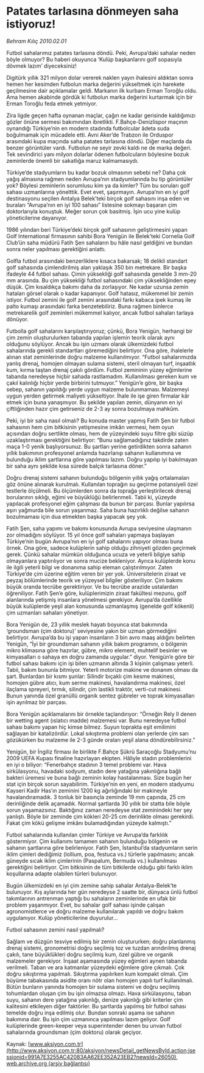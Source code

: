 # Patates tarlasına dönmeyen saha istiyoruz!

*Behram Kılıç 2010.02.01*

<div class="news-detail-text-todays">
 <div>
 </div>
 <div>
 </div>
 <div id="newsSpot">
  <font class="detail-spot">
   Futbol sahalarımız patates tarlasına döndü. Peki, Avrupa’daki sahalar neden böyle olmuyor? Bu haberi okuyunca ‘Kulüp başkanlarını golf sopasıyla dövmek lazım’ diyeceksiniz!
  </font>
 </div>
 <div id="newsText">
  <font class="detail-text">
   <!--[if gte mso 9]><xml>  <w:WordDocument>   <w:View>Normal</w:View>   <w:Zoom>0</w:Zoom>   <w:TrackMoves/>   <w:TrackFormatting/>   <w:HyphenationZone>21</w:HyphenationZone>   <w:PunctuationKerning/>   <w:ValidateAgainstSchemas/>   <w:SaveIfXMLInvalid>false</w:SaveIfXMLInvalid>   <w:IgnoreMixedContent>false</w:IgnoreMixedContent>   <w:AlwaysShowPlaceholderText>false</w:AlwaysShowPlaceholderText>   <w:DoNotPromoteQF/>   <w:LidThemeOther>TR</w:LidThemeOther>   <w:LidThemeAsian>X-NONE</w:LidThemeAsian>   <w:LidThemeComplexScript>X-NONE</w:LidThemeComplexScript>   <w:Compatibility>    <w:BreakWrappedTables/>    <w:SnapToGridInCell/>    <w:WrapTextWithPunct/>    <w:UseAsianBreakRules/>    <w:DontGrowAutofit/>    <w:SplitPgBreakAndParaMark/>    <w:DontVertAlignCellWithSp/>    <w:DontBreakConstrainedForcedTables/>    <w:DontVertAlignInTxbx/>    <w:Word11KerningPairs/>    <w:CachedColBalance/>   </w:Compatibility>   <w:BrowserLevel>MicrosoftInternetExplorer4</w:BrowserLevel>   <m:mathPr>    <m:mathFont m:val="Cambria Math"/>    <m:brkBin m:val="before"/>    <m:brkBinSub m:val="&#45;-"/>    <m:smallFrac m:val="off"/>    <m:dispDef/>    <m:lMargin m:val="0"/>    <m:rMargin m:val="0"/>    <m:defJc m:val="centerGroup"/>    <m:wrapIndent m:val="1440"/>    <m:intLim m:val="subSup"/>    <m:naryLim m:val="undOvr"/>   </m:mathPr></w:WordDocument> </xml><![endif]-->
   <!--[if gte mso 9]><xml>  <w:LatentStyles DefLockedState="false" DefUnhideWhenUsed="true"   DefSemiHidden="true" DefQFormat="false" DefPriority="99"   LatentStyleCount="267">   <w:LsdException Locked="false" Priority="0" SemiHidden="false"    UnhideWhenUsed="false" QFormat="true" Name="Normal"/>   <w:LsdException Locked="false" Priority="9" SemiHidden="false"    UnhideWhenUsed="false" QFormat="true" Name="heading 1"/>   <w:LsdException Locked="false" Priority="9" QFormat="true" Name="heading 2"/>   <w:LsdException Locked="false" Priority="9" QFormat="true" Name="heading 3"/>   <w:LsdException Locked="false" Priority="9" QFormat="true" Name="heading 4"/>   <w:LsdException Locked="false" Priority="9" QFormat="true" Name="heading 5"/>   <w:LsdException Locked="false" Priority="9" QFormat="true" Name="heading 6"/>   <w:LsdException Locked="false" Priority="9" QFormat="true" Name="heading 7"/>   <w:LsdException Locked="false" Priority="9" QFormat="true" Name="heading 8"/>   <w:LsdException Locked="false" Priority="9" QFormat="true" Name="heading 9"/>   <w:LsdException Locked="false" Priority="39" Name="toc 1"/>   <w:LsdException Locked="false" Priority="39" Name="toc 2"/>   <w:LsdException Locked="false" Priority="39" Name="toc 3"/>   <w:LsdException Locked="false" Priority="39" Name="toc 4"/>   <w:LsdException Locked="false" Priority="39" Name="toc 5"/>   <w:LsdException Locked="false" Priority="39" Name="toc 6"/>   <w:LsdException Locked="false" Priority="39" Name="toc 7"/>   <w:LsdException Locked="false" Priority="39" Name="toc 8"/>   <w:LsdException Locked="false" Priority="39" Name="toc 9"/>   <w:LsdException Locked="false" Priority="35" QFormat="true" Name="caption"/>   <w:LsdException Locked="false" Priority="10" SemiHidden="false"    UnhideWhenUsed="false" QFormat="true" Name="Title"/>   <w:LsdException Locked="false" Priority="1" Name="Default Paragraph Font"/>   <w:LsdException Locked="false" Priority="11" SemiHidden="false"    UnhideWhenUsed="false" QFormat="true" Name="Subtitle"/>   <w:LsdException Locked="false" Priority="22" SemiHidden="false"    UnhideWhenUsed="false" QFormat="true" Name="Strong"/>   <w:LsdException Locked="false" Priority="20" SemiHidden="false"    UnhideWhenUsed="false" QFormat="true" Name="Emphasis"/>   <w:LsdException Locked="false" Priority="59" SemiHidden="false"    UnhideWhenUsed="false" Name="Table Grid"/>   <w:LsdException Locked="false" UnhideWhenUsed="false" Name="Placeholder Text"/>   <w:LsdException Locked="false" Priority="1" SemiHidden="false"    UnhideWhenUsed="false" QFormat="true" Name="No Spacing"/>   <w:LsdException Locked="false" Priority="60" SemiHidden="false"    UnhideWhenUsed="false" Name="Light Shading"/>   <w:LsdException Locked="false" Priority="61" SemiHidden="false"    UnhideWhenUsed="false" Name="Light List"/>   <w:LsdException Locked="false" Priority="62" SemiHidden="false"    UnhideWhenUsed="false" Name="Light Grid"/>   <w:LsdException Locked="false" Priority="63" SemiHidden="false"    UnhideWhenUsed="false" Name="Medium Shading 1"/>   <w:LsdException Locked="false" Priority="64" SemiHidden="false"    UnhideWhenUsed="false" Name="Medium Shading 2"/>   <w:LsdException Locked="false" Priority="65" SemiHidden="false"    UnhideWhenUsed="false" Name="Medium List 1"/>   <w:LsdException Locked="false" Priority="66" SemiHidden="false"    UnhideWhenUsed="false" Name="Medium List 2"/>   <w:LsdException Locked="false" Priority="67" SemiHidden="false"    UnhideWhenUsed="false" Name="Medium Grid 1"/>   <w:LsdException Locked="false" Priority="68" SemiHidden="false"    UnhideWhenUsed="false" Name="Medium Grid 2"/>   <w:LsdException Locked="false" Priority="69" SemiHidden="false"    UnhideWhenUsed="false" Name="Medium Grid 3"/>   <w:LsdException Locked="false" Priority="70" SemiHidden="false"    UnhideWhenUsed="false" Name="Dark List"/>   <w:LsdException Locked="false" Priority="71" SemiHidden="false"    UnhideWhenUsed="false" Name="Colorful Shading"/>   <w:LsdException Locked="false" Priority="72" SemiHidden="false"    UnhideWhenUsed="false" Name="Colorful List"/>   <w:LsdException Locked="false" Priority="73" SemiHidden="false"    UnhideWhenUsed="false" Name="Colorful Grid"/>   <w:LsdException Locked="false" Priority="60" SemiHidden="false"    UnhideWhenUsed="false" Name="Light Shading Accent 1"/>   <w:LsdException Locked="false" Priority="61" SemiHidden="false"    UnhideWhenUsed="false" Name="Light List Accent 1"/>   <w:LsdException Locked="false" Priority="62" SemiHidden="false"    UnhideWhenUsed="false" Name="Light Grid Accent 1"/>   <w:LsdException Locked="false" Priority="63" SemiHidden="false"    UnhideWhenUsed="false" Name="Medium Shading 1 Accent 1"/>   <w:LsdException Locked="false" Priority="64" SemiHidden="false"    UnhideWhenUsed="false" Name="Medium Shading 2 Accent 1"/>   <w:LsdException Locked="false" Priority="65" SemiHidden="false"    UnhideWhenUsed="false" Name="Medium List 1 Accent 1"/>   <w:LsdException Locked="false" UnhideWhenUsed="false" Name="Revision"/>   <w:LsdException Locked="false" Priority="34" SemiHidden="false"    UnhideWhenUsed="false" QFormat="true" Name="List Paragraph"/>   <w:LsdException Locked="false" Priority="29" SemiHidden="false"    UnhideWhenUsed="false" QFormat="true" Name="Quote"/>   <w:LsdException Locked="false" Priority="30" SemiHidden="false"    UnhideWhenUsed="false" QFormat="true" Name="Intense Quote"/>   <w:LsdException Locked="false" Priority="66" SemiHidden="false"    UnhideWhenUsed="false" Name="Medium List 2 Accent 1"/>   <w:LsdException Locked="false" Priority="67" SemiHidden="false"    UnhideWhenUsed="false" Name="Medium Grid 1 Accent 1"/>   <w:LsdException Locked="false" Priority="68" SemiHidden="false"    UnhideWhenUsed="false" Name="Medium Grid 2 Accent 1"/>   <w:LsdException Locked="false" Priority="69" SemiHidden="false"    UnhideWhenUsed="false" Name="Medium Grid 3 Accent 1"/>   <w:LsdException Locked="false" Priority="70" SemiHidden="false"    UnhideWhenUsed="false" Name="Dark List Accent 1"/>   <w:LsdException Locked="false" Priority="71" SemiHidden="false"    UnhideWhenUsed="false" Name="Colorful Shading Accent 1"/>   <w:LsdException Locked="false" Priority="72" SemiHidden="false"    UnhideWhenUsed="false" Name="Colorful List Accent 1"/>   <w:LsdException Locked="false" Priority="73" SemiHidden="false"    UnhideWhenUsed="false" Name="Colorful Grid Accent 1"/>   <w:LsdException Locked="false" Priority="60" SemiHidden="false"    UnhideWhenUsed="false" Name="Light Shading Accent 2"/>   <w:LsdException Locked="false" Priority="61" SemiHidden="false"    UnhideWhenUsed="false" Name="Light List Accent 2"/>   <w:LsdException Locked="false" Priority="62" SemiHidden="false"    UnhideWhenUsed="false" Name="Light Grid Accent 2"/>   <w:LsdException Locked="false" Priority="63" SemiHidden="false"    UnhideWhenUsed="false" Name="Medium Shading 1 Accent 2"/>   <w:LsdException Locked="false" Priority="64" SemiHidden="false"    UnhideWhenUsed="false" Name="Medium Shading 2 Accent 2"/>   <w:LsdException Locked="false" Priority="65" SemiHidden="false"    UnhideWhenUsed="false" Name="Medium List 1 Accent 2"/>   <w:LsdException Locked="false" Priority="66" SemiHidden="false"    UnhideWhenUsed="false" Name="Medium List 2 Accent 2"/>   <w:LsdException Locked="false" Priority="67" SemiHidden="false"    UnhideWhenUsed="false" Name="Medium Grid 1 Accent 2"/>   <w:LsdException Locked="false" Priority="68" SemiHidden="false"    UnhideWhenUsed="false" Name="Medium Grid 2 Accent 2"/>   <w:LsdException Locked="false" Priority="69" SemiHidden="false"    UnhideWhenUsed="false" Name="Medium Grid 3 Accent 2"/>   <w:LsdException Locked="false" Priority="70" SemiHidden="false"    UnhideWhenUsed="false" Name="Dark List Accent 2"/>   <w:LsdException Locked="false" Priority="71" SemiHidden="false"    UnhideWhenUsed="false" Name="Colorful Shading Accent 2"/>   <w:LsdException Locked="false" Priority="72" SemiHidden="false"    UnhideWhenUsed="false" Name="Colorful List Accent 2"/>   <w:LsdException Locked="false" Priority="73" SemiHidden="false"    UnhideWhenUsed="false" Name="Colorful Grid Accent 2"/>   <w:LsdException Locked="false" Priority="60" SemiHidden="false"    UnhideWhenUsed="false" Name="Light Shading Accent 3"/>   <w:LsdException Locked="false" Priority="61" SemiHidden="false"    UnhideWhenUsed="false" Name="Light List Accent 3"/>   <w:LsdException Locked="false" Priority="62" SemiHidden="false"    UnhideWhenUsed="false" Name="Light Grid Accent 3"/>   <w:LsdException Locked="false" Priority="63" SemiHidden="false"    UnhideWhenUsed="false" Name="Medium Shading 1 Accent 3"/>   <w:LsdException Locked="false" Priority="64" SemiHidden="false"    UnhideWhenUsed="false" Name="Medium Shading 2 Accent 3"/>   <w:LsdException Locked="false" Priority="65" SemiHidden="false"    UnhideWhenUsed="false" Name="Medium List 1 Accent 3"/>   <w:LsdException Locked="false" Priority="66" SemiHidden="false"    UnhideWhenUsed="false" Name="Medium List 2 Accent 3"/>   <w:LsdException Locked="false" Priority="67" SemiHidden="false"    UnhideWhenUsed="false" Name="Medium Grid 1 Accent 3"/>   <w:LsdException Locked="false" Priority="68" SemiHidden="false"    UnhideWhenUsed="false" Name="Medium Grid 2 Accent 3"/>   <w:LsdException Locked="false" Priority="69" SemiHidden="false"    UnhideWhenUsed="false" Name="Medium Grid 3 Accent 3"/>   <w:LsdException Locked="false" Priority="70" SemiHidden="false"    UnhideWhenUsed="false" Name="Dark List Accent 3"/>   <w:LsdException Locked="false" Priority="71" SemiHidden="false"    UnhideWhenUsed="false" Name="Colorful Shading Accent 3"/>   <w:LsdException Locked="false" Priority="72" SemiHidden="false"    UnhideWhenUsed="false" Name="Colorful List Accent 3"/>   <w:LsdException Locked="false" Priority="73" SemiHidden="false"    UnhideWhenUsed="false" Name="Colorful Grid Accent 3"/>   <w:LsdException Locked="false" Priority="60" SemiHidden="false"    UnhideWhenUsed="false" Name="Light Shading Accent 4"/>   <w:LsdException Locked="false" Priority="61" SemiHidden="false"    UnhideWhenUsed="false" Name="Light List Accent 4"/>   <w:LsdException Locked="false" Priority="62" SemiHidden="false"    UnhideWhenUsed="false" Name="Light Grid Accent 4"/>   <w:LsdException Locked="false" Priority="63" SemiHidden="false"    UnhideWhenUsed="false" Name="Medium Shading 1 Accent 4"/>   <w:LsdException Locked="false" Priority="64" SemiHidden="false"    UnhideWhenUsed="false" Name="Medium Shading 2 Accent 4"/>   <w:LsdException Locked="false" Priority="65" SemiHidden="false"    UnhideWhenUsed="false" Name="Medium List 1 Accent 4"/>   <w:LsdException Locked="false" Priority="66" SemiHidden="false"    UnhideWhenUsed="false" Name="Medium List 2 Accent 4"/>   <w:LsdException Locked="false" Priority="67" SemiHidden="false"    UnhideWhenUsed="false" Name="Medium Grid 1 Accent 4"/>   <w:LsdException Locked="false" Priority="68" SemiHidden="false"    UnhideWhenUsed="false" Name="Medium Grid 2 Accent 4"/>   <w:LsdException Locked="false" Priority="69" SemiHidden="false"    UnhideWhenUsed="false" Name="Medium Grid 3 Accent 4"/>   <w:LsdException Locked="false" Priority="70" SemiHidden="false"    UnhideWhenUsed="false" Name="Dark List Accent 4"/>   <w:LsdException Locked="false" Priority="71" SemiHidden="false"    UnhideWhenUsed="false" Name="Colorful Shading Accent 4"/>   <w:LsdException Locked="false" Priority="72" SemiHidden="false"    UnhideWhenUsed="false" Name="Colorful List Accent 4"/>   <w:LsdException Locked="false" Priority="73" SemiHidden="false"    UnhideWhenUsed="false" Name="Colorful Grid Accent 4"/>   <w:LsdException Locked="false" Priority="60" SemiHidden="false"    UnhideWhenUsed="false" Name="Light Shading Accent 5"/>   <w:LsdException Locked="false" Priority="61" SemiHidden="false"    UnhideWhenUsed="false" Name="Light List Accent 5"/>   <w:LsdException Locked="false" Priority="62" SemiHidden="false"    UnhideWhenUsed="false" Name="Light Grid Accent 5"/>   <w:LsdException Locked="false" Priority="63" SemiHidden="false"    UnhideWhenUsed="false" Name="Medium Shading 1 Accent 5"/>   <w:LsdException Locked="false" Priority="64" SemiHidden="false"    UnhideWhenUsed="false" Name="Medium Shading 2 Accent 5"/>   <w:LsdException Locked="false" Priority="65" SemiHidden="false"    UnhideWhenUsed="false" Name="Medium List 1 Accent 5"/>   <w:LsdException Locked="false" Priority="66" SemiHidden="false"    UnhideWhenUsed="false" Name="Medium List 2 Accent 5"/>   <w:LsdException Locked="false" Priority="67" SemiHidden="false"    UnhideWhenUsed="false" Name="Medium Grid 1 Accent 5"/>   <w:LsdException Locked="false" Priority="68" SemiHidden="false"    UnhideWhenUsed="false" Name="Medium Grid 2 Accent 5"/>   <w:LsdException Locked="false" Priority="69" SemiHidden="false"    UnhideWhenUsed="false" Name="Medium Grid 3 Accent 5"/>   <w:LsdException Locked="false" Priority="70" SemiHidden="false"    UnhideWhenUsed="false" Name="Dark List Accent 5"/>   <w:LsdException Locked="false" Priority="71" SemiHidden="false"    UnhideWhenUsed="false" Name="Colorful Shading Accent 5"/>   <w:LsdException Locked="false" Priority="72" SemiHidden="false"    UnhideWhenUsed="false" Name="Colorful List Accent 5"/>   <w:LsdException Locked="false" Priority="73" SemiHidden="false"    UnhideWhenUsed="false" Name="Colorful Grid Accent 5"/>   <w:LsdException Locked="false" Priority="60" SemiHidden="false"    UnhideWhenUsed="false" Name="Light Shading Accent 6"/>   <w:LsdException Locked="false" Priority="61" SemiHidden="false"    UnhideWhenUsed="false" Name="Light List Accent 6"/>   <w:LsdException Locked="false" Priority="62" SemiHidden="false"    UnhideWhenUsed="false" Name="Light Grid Accent 6"/>   <w:LsdException Locked="false" Priority="63" SemiHidden="false"    UnhideWhenUsed="false" Name="Medium Shading 1 Accent 6"/>   <w:LsdException Locked="false" Priority="64" SemiHidden="false"    UnhideWhenUsed="false" Name="Medium Shading 2 Accent 6"/>   <w:LsdException Locked="false" Priority="65" SemiHidden="false"    UnhideWhenUsed="false" Name="Medium List 1 Accent 6"/>   <w:LsdException Locked="false" Priority="66" SemiHidden="false"    UnhideWhenUsed="false" Name="Medium List 2 Accent 6"/>   <w:LsdException Locked="false" Priority="67" SemiHidden="false"    UnhideWhenUsed="false" Name="Medium Grid 1 Accent 6"/>   <w:LsdException Locked="false" Priority="68" SemiHidden="false"    UnhideWhenUsed="false" Name="Medium Grid 2 Accent 6"/>   <w:LsdException Locked="false" Priority="69" SemiHidden="false"    UnhideWhenUsed="false" Name="Medium Grid 3 Accent 6"/>   <w:LsdException Locked="false" Priority="70" SemiHidden="false"    UnhideWhenUsed="false" Name="Dark List Accent 6"/>   <w:LsdException Locked="false" Priority="71" SemiHidden="false"    UnhideWhenUsed="false" Name="Colorful Shading Accent 6"/>   <w:LsdException Locked="false" Priority="72" SemiHidden="false"    UnhideWhenUsed="false" Name="Colorful List Accent 6"/>   <w:LsdException Locked="false" Priority="73" SemiHidden="false"    UnhideWhenUsed="false" Name="Colorful Grid Accent 6"/>   <w:LsdException Locked="false" Priority="19" SemiHidden="false"    UnhideWhenUsed="false" QFormat="true" Name="Subtle Emphasis"/>   <w:LsdException Locked="false" Priority="21" SemiHidden="false"    UnhideWhenUsed="false" QFormat="true" Name="Intense Emphasis"/>   <w:LsdException Locked="false" Priority="31" SemiHidden="false"    UnhideWhenUsed="false" QFormat="true" Name="Subtle Reference"/>   <w:LsdException Locked="false" Priority="32" SemiHidden="false"    UnhideWhenUsed="false" QFormat="true" Name="Intense Reference"/>   <w:LsdException Locked="false" Priority="33" SemiHidden="false"    UnhideWhenUsed="false" QFormat="true" Name="Book Title"/>   <w:LsdException Locked="false" Priority="37" Name="Bibliography"/>   <w:LsdException Locked="false" Priority="39" QFormat="true" Name="TOC Heading"/>  </w:LatentStyles> </xml><![endif]-->
   <!--[if !mso]><object  classid="clsid:38481807-CA0E-42D2-BF39-B33AF135CC4D" id=ieooui></object> <style> st1\:*{behavior:url(#ieooui) } </style> <![endif]-->
   <!--  /* Style Definitions */  p.MsoNormal, li.MsoNormal, div.MsoNormal 	{mso-style-unhide:no; 	mso-style-qformat:yes; 	mso-style-parent:""; 	margin:0cm; 	margin-bottom:.0001pt; 	mso-pagination:widow-orphan; 	font-size:12.0pt; 	font-family:"Times New Roman","serif"; 	mso-fareast-font-family:"Times New Roman";} .MsoChpDefault 	{mso-style-type:export-only; 	mso-default-props:yes; 	font-size:10.0pt; 	mso-ansi-font-size:10.0pt; 	mso-bidi-font-size:10.0pt;} @page Section1 	{size:612.0pt 792.0pt; 	margin:70.85pt 70.85pt 70.85pt 70.85pt; 	mso-header-margin:35.4pt; 	mso-footer-margin:35.4pt; 	mso-paper-source:0;} div.Section1 	{page:Section1;} -->
   <!--[if gte mso 10]> <style>  /* Style Definitions */  table.MsoNormalTable 	{mso-style-name:"Normal Tablo"; 	mso-tstyle-rowband-size:0; 	mso-tstyle-colband-size:0; 	mso-style-noshow:yes; 	mso-style-priority:99; 	mso-style-qformat:yes; 	mso-style-parent:""; 	mso-padding-alt:0cm 5.4pt 0cm 5.4pt; 	mso-para-margin:0cm; 	mso-para-margin-bottom:.0001pt; 	mso-pagination:widow-orphan; 	font-size:11.0pt; 	font-family:"Calibri","sans-serif"; 	mso-ascii-font-family:Calibri; 	mso-ascii-theme-font:minor-latin; 	mso-fareast-font-family:"Times New Roman"; 	mso-fareast-theme-font:minor-fareast; 	mso-hansi-font-family:Calibri; 	mso-hansi-theme-font:minor-latin; 	mso-bidi-font-family:"Times New Roman"; 	mso-bidi-theme-font:minor-bidi;} </style> <![endif]-->
   <p class="MsoNormal">
    Digitürk yıllık 321 milyon dolar vererek naklen yayın ihalesini aldıktan sonra hemen her kesimden futbolun marka değerini yükseltmek için harekete geçilmesine dair açıklamalar geldi. Markanın ilk kurbanı Erman Toroğlu oldu. Ama hemen akabinde gördük ki futbolun marka değerini kurtarmak için bir Erman Toroğlu feda etmek yetmiyor.
   </p>
   <p class="MsoNormal">
    Zira ligde geçen hafta oynanan maçlar, çağın ne kadar gerisinde kaldığımızı gözler önüne sermesi bakımından ibretlikti. F.Bahçe-Denizlispor maçının oynandığı Türkiye’nin en modern stadında futbolcular âdeta suda boğulmamak için mücadele etti. Avni Aker’de Trabzon ile Orduspor arasındaki kupa maçında saha patates tarlasına döndü. Diğer maçlarda da benzer görüntüler vardı. Futbolun ne seyir zevki kaldı ne de marka değeri. Tek sevindirici yanı milyon dolarlar ödenen futbolcuların böylesine bozuk zeminlerde önemli bir sakatlığa maruz kalmamasıydı.
   </p>
   <p class="MsoNormal">
    Türkiye’de stadyumların bu kadar bozuk olmasının sebebi ne? Daha çok yağış almasına rağmen neden Avrupa’nın stadyumlarında bu tip görüntüler yok? Böylesi zeminlerin sorumlusu kim ya da kimler? Tüm bu soruları golf sahası uzmanlarına yönelttik. Evet evet, şaşırmayın. Avrupa’nın en iyi golf destinasyonu seçilen Antalya Belek’teki birçok golf sahasını inşa eden ve buraları “Avrupa’nın en iyi 100 sahası” listesine sokmayı başaran çim doktorlarıyla konuştuk. Meğer sorun çok basitmiş. İşin ucu yine kulüp yöneticilerine dayanıyor.
   </p>
   <p class="MsoNormal">
    1986 yılından beri Türkiye’deki birçok golf sahasının geliştirmesini yapan Golf International firmasının sahibi Bora Yenigün ile Belek’teki Cornelia Golf Club’ün saha müdürü Fatih Şen sahaların bu hâle nasıl geldiğini ve bundan sonra neler yapılması gerektiğini anlattı.
   </p>
   <p class="MsoNormal">
    Golfla futbol arasındaki benzerliklere kısaca bakarsak; 18 delikli standart golf sahasında çimlendirilmiş alan yaklaşık 350 bin metrekare. Bir başka ifadeyle 44 futbol sahası. Çimin yüksekliği golf sahasında genelde 3 mm-20 mm arasında. Bu çim yüksekliği futbol sahasındaki çim yüksekliğinden epey düşük. Çim kısaldıkça bakımı daha da zorlaşıyor. Ne kadar uzunsa zemin hataları görsel olarak o kadar kapanıyor. Golf hatasız, mükemmel bir zemin istiyor. Futbol zemini ile golf zemini arasındaki farkı kabaca ipek kumaş ile palto kumaşı arasındaki farka benzetebiliriz. Buna rağmen binlerce metrekarelik golf zeminleri mükemmel kalıyor, ancak futbol sahaları tarlaya dönüyor.
   </p>
   <p class="MsoNormal">
    Futbolla golf sahalarını karşılaştırıyoruz; çünkü, Bora Yenigün, herhangi bir çim zemin oluşturulurken tabanda yapılan işlemin teorik olarak aynı olduğunu söylüyor. Ancak bu işin uzmanı olarak ülkemizdeki futbol sahalarında gerekli standartları göremediğini belirtiyor. Ona göre, ihalelerle alınan stat zeminlerinde doğru malzeme kullanılmıyor. “Futbol sahalarımızda yanlış drenaj, homojen olmayan sulama sistemi, steril olmayan turf, inşaatlık kum, kırma taştan drenaj çakılı gördüm. Futbol zemininin yüzey eğimlerine tabanda neredeyse hiçbir sahada rastlamadım. Kullanılması gereken kum ve çakıl kalınlığı hiçbir yerde birbirini tutmuyor.” Yenigün’e göre, bir başka sebep, sahanın yapıldığı yerde uygun malzeme bulunmaması. Malzemeyi uygun yerden getirmek maliyeti yükseltiyor. İhale ile işe giren firmalar kâr etmek için buna yanaşmıyor. Bu şekilde yapılan zemin,
    <span>
    </span>
    dünyanın en iyi çiftliğinden hazır çim getirseniz de 2-3 ay sonra bozulmaya mahkûm.
   </p>
   <p class="MsoNormal">
    Peki, iyi bir saha nasıl olmalı? Bu konuda master yapmış Fatih Şen bir futbol sahasının hem çim bitkisinin yetişmesine imkân vermesi, hem oyun açısından doğru sertlikte olması, hem de yüzeyindeki suyu filtre gibi süzüp uzaklaştırması gerektiğini belirtiyor: “Bunu sağlamadığınız takdirde zaten maça 1-0 yenik başlıyorsunuz. Bu şartları yerine getirdikten sonra sahanın yıllık bakımının profesyonel anlamda hazırlanıp sahanın kullanımına ve bulunduğu iklim şartlarına göre yapılması lazım. Doğru yapılıp iyi bakılmayan bir saha aynı şekilde kısa sürede balçık tarlasına döner.”
   </p>
   <p class="MsoNormal">
    Doğru drenaj sistemi sahanın bulunduğu bölgenin yıllık yağış ortalamaları göz önüne alınarak kurulmalı. Kullanılan toprağın su geçirme potansiyeli özel testlerle ölçülmeli. Bu ölçümlerden sonra da toprağa yerleştirilecek drenaj borularının sıklığı, eğimi ve büyüklüğü belirlenmeli. Tabii ki, yüzeyde yapılacak profesyonel eğim çalışması da bunun bir parçası. Bunlar yapılırsa aşırı yağmurda bile sorun yaşanmaz. Saha buna hazırlıklı değilse sahanın bozulmaması için dua etmekten başka yapacak şey yok.
   </p>
   <p class="MsoNormal">
    Fatih Şen, saha yapımı ve bakımı konusunda Avrupa seviyesine ulaşmanın zor olmadığını söylüyor. 15 yıl önce golf sahaları yapmaya başlayan Türkiye’nin bugün Avrupa’nın en iyi golf sahalarını yapıyor olması buna örnek. Ona göre, sadece kulüplerin sahip olduğu zihniyeti gözden geçirmek gerek. Çünkü sahalar mümkün olduğunca ucuza ve yeterli bilgiye sahip olmayanlara yaptırılıyor ve sonra mucize bekleniyor. Ayrıca kulüplerde konu ile ilgili yeterli bilgi ve donanıma sahip eleman çalıştırılmıyor. Zaten Türkiye’de çim üzerine eğitim veren bir yer yok. Üniversitelerin ziraat ve peyzaj bölümlerinde teorik ve yüzeysel bilgiler gösteriliyor. Çim bakımı büyük oranda tecrübe gerektiriyor. Ve bu tecrübe arazide ustalardan öğreniliyor. Fatih Şen’e göre, kulüplerimizin ziraat fakültesi mezunu, golf alanlarında yetişmiş insanlara yönelmesi gerekiyor. Avrupa’da özellikle büyük kulüplerde yeşil alan konusunda uzmanlaşmış (genelde golf kökenli) çim uzmanları sahaları yönetiyor.
   </p>
   <p class="MsoNormal">
    Bora Yenigün de, 23 yıllık meslek hayatı boyunca stat bakımında ‘groundsman (çim doktoru)’ seviyesine yakın bir uzman görmediğini belirtiyor. Avrupa’da bu işi yapan insanların 3 bin avro maaş aldığını belirten Yenigün, “İyi bir groundsman sahanın yıllık bakım programını, o bölgenin mikro klimasına göre hazırlar, gübre, mikro element, muhtelif besinler ve kimyasalları o sahaya en doğru zamanda uygular.” diyor. Yenigün’e göre bir futbol sahası bakımı için işi bilen uzmanın altında 3 kişinin çalışması yeterli. Tabii, bakım bununla bitmiyor. Yeterli motorize makine ve donanım olması da şart. Bunlardan bir kısmı şunlar: Silindir bıçaklı çim kesme makinesi, homojen gübre atıcı, kum serme makinesi, havalandırma makinesi, özel ilaçlama spreyeri, tırmık, silindir, çim lastikli traktör, verti-cut makinesi. Bunun yanında özel granüllü organik sentez gübreler ve toprak kimyasalları işin ayrılmaz bir parçası.
   </p>
   <p class="MsoNormal">
    Bora Yenigün açıklamalarını bir örnekle taçlandırıyor: “Örneğin Rely II denen bir wetting agent (ıslatıcı madde) malzemesi var. Bunu neredeyse futbol sahası bakımı yapan hiç kimse bilmez. Suyun toprakta eşit emilimini sağlayan bir katalizördür. Lokal sıkıştırma problemi olan yerlerde çim sarı gözükürken bu malzeme ile 2-3 günde oraları yeşil alana döndürebilirsiniz.”
   </p>
   <p class="MsoNormal">
    Yenigün, bir İngiliz firması ile birlikte F.Bahçe Şükrü Saraçoğlu Stadyumu’nu 2009 UEFA Kupası finaline hazırlayan ekipten. Hâliyle stadın problemlerini en iyi o biliyor: “Fenerbahçe stadının 3 temel problemi var. Hava sirkülasyonu, havadaki sodyum, stadın dere yatağına yakınlığına bağlı bakteri üremesi ve buna bağlı zeminin kolay hastalanması. Size bugün her stat için birçok sorun sayabilirim. Türkiye’nin en yeni, en modern stadyumu Kayseri Kadir Has’ın zeminini 1200  kg ağırlığındaki bir makineyle havalandıramadık. 3 tonluk bir basınçla zeminde 19  mm çapında, 25 cm derinliğinde delik açamadık. Normal şartlarda 30 yıllık bir statta bile böyle sorun yaşamazsınız. Baktığınız zaman neredeyse stat zeminindeki her şey yanlıştı. Böyle bir zeminde çim kökleri 20-25 cm derinlikte olması gerekirdi. Fakat çim kökü gelişme imkânı bulamadığından yüzeyde kalmıştı.”
   </p>
   <p class="MsoNormal">
    Futbol sahalarında kullanılan çimler Türkiye ve Avrupa’da farklılık göstermiyor. Çim kullanımı tamamen sahanın bulunduğu bölgenin ve sahanın şartlarına göre belirleniyor. Fatih Şen, İstanbul’da stadyumların serin iklim çimleri dediğimiz (lollium, poa, festuca vs.) türlerle yapılmasını; ancak güneyde sıcak iklim çimlerinin (Paspalum, Bermuda vs.) kullanılması gerektiğini belirtiyor. Çim bitkisinin de tüm bitkilerde olduğu gibi farklı iklim koşullarına adapte olabilen türleri bulunuyor.
   </p>
   <p class="MsoNormal">
    Bugün ülkemizdeki en iyi çim zemine sahip sahalar Antalya-Belek’te bulunuyor. Kış aylarında her gün neredeyse 2 saatte bir, dünyaca ünlü futbol takımlarının antrenman yaptığı bu sahaların zeminlerinde en ufak bir problem yaşanmıyor. Evet, bu sahalar golf sahası işinde çalışan agronomistlerce ve doğru malzeme kullanılarak yapıldı ve doğru bakım uygulanıyor. Kulüp yöneticilerine duyurulur...
   </p>
   <p class="MsoNormal">
   </p>
   <p class="MsoNormal">
    Futbol sahasının zemini nasıl yapılmalı?
   </p>
   <p class="MsoNormal">
   </p>
   <p class="MsoNormal">
    Sağlam ve düzgün tesviye edilmiş bir zemin oluştururken; doğru planlanmış drenaj sistemi, gronometrisi doğru seçilmiş toz ve tuzdan arındırılmış drenaj çakılı, tane büyüklükleri doğru seçilmiş kum, özel gübre ve organik malzemeler gerekiyor. İnşaat aşamasında yüzey eğimleri aynen tabanda verilmeli. Taban ve ara katmanlar yüzeydeki eğimlere göre çıkmalı. Çok doğru sıkıştırma yapılmalı. Sıkıştırma yapılırken kum kompakt olmalı. Çim büyüme tabakasında asidite oranı nötr olan homojen yapılı turf kullanılmalı. Bütün bunların yanında homojen bir sulama sistemi ve doğru seçilmiş tohumlardan oluşan çim bu işin olmazsa olmazı. Hava sirkülasyonu, taban suyu, sahanın dere yatağına yakınlığı, denize yakınlığı gibi kriterler çim kalitesini etkileyen diğer faktörler. Bu şartlarda yapılmış bir futbol sahası temelde doğru inşa edilmiş olur. Bundan sonraki aşama ise sahanın bakımına dair. Bu işin çim uzmanınca yapılması lazım geliyor. Golf kulüplerinde green-keeper veya superintender denen bu unvan futbol sahalarında groundsman (çim doktoru) olarak geçiyor.
   </p>
  </font>
 </div>
 <div>
 </div>
 <div>
 </div>
</div>


Kaynak: [www.aksiyon.com.tr](http://www.aksiyon.com.tr:80/aksiyon/newsDetail_getNewsById.action;jsessionid=991A7E3255AC42083AA62EE352A23EB2?newsId=26050), [web.archive.org (arşiv bağlantısı)](http://web.archive.org/web/20130118075158/http://www.aksiyon.com.tr:80/aksiyon/newsDetail_getNewsById.action;jsessionid=991A7E3255AC42083AA62EE352A23EB2?newsId=26050)
